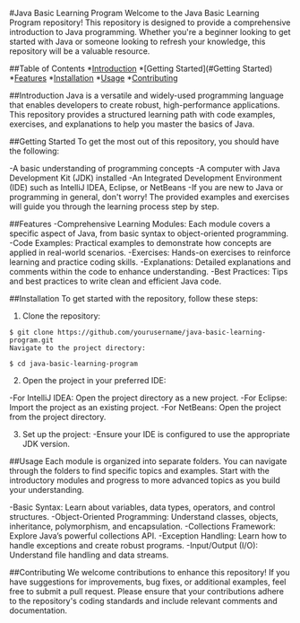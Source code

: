 #Java Basic Learning Program
Welcome to the Java Basic Learning Program repository! This repository is designed to provide a comprehensive introduction to Java programming. Whether you're a beginner looking to get started with Java or someone looking to refresh your knowledge, this repository will be a valuable resource.

##Table of Contents
*[Introduction](#Introduction)
*[Getting Started](#Getting Started)
*[Features](#Features)
*[Installation](#Installation)
*[Usage](#Usage)
*[Contributing](#Contributing)

##Introduction
Java is a versatile and widely-used programming language that enables developers to create robust, high-performance applications. This repository provides a structured learning path with code examples, exercises, and explanations to help you master the basics of Java.

##Getting Started
To get the most out of this repository, you should have the following:

-A basic understanding of programming concepts
-A computer with Java Development Kit (JDK) installed
-An Integrated Development Environment (IDE) such as IntelliJ IDEA, Eclipse, or NetBeans
-If you are new to Java or programming in general, don't worry! The provided examples and exercises will guide you through the learning process step by step.

##Features
-Comprehensive Learning Modules: Each module covers a specific aspect of Java, from basic syntax to object-oriented programming.
-Code Examples: Practical examples to demonstrate how concepts are applied in real-world scenarios.
-Exercises: Hands-on exercises to reinforce learning and practice coding skills.
-Explanations: Detailed explanations and comments within the code to enhance understanding.
-Best Practices: Tips and best practices to write clean and efficient Java code.

##Installation
To get started with the repository, follow these steps:

1. Clone the repository:

```
$ git clone https://github.com/yourusername/java-basic-learning-program.git
Navigate to the project directory:
```

```
$ cd java-basic-learning-program
```
2. Open the project in your preferred IDE:

-For IntelliJ IDEA: Open the project directory as a new project.
-For Eclipse: Import the project as an existing project.
-For NetBeans: Open the project from the project directory.

3. Set up the project:
-Ensure your IDE is configured to use the appropriate JDK version.

##Usage
Each module is organized into separate folders. You can navigate through the folders to find specific topics and examples. Start with the introductory modules and progress to more advanced topics as you build your understanding.

-Basic Syntax: Learn about variables, data types, operators, and control structures.
-Object-Oriented Programming: Understand classes, objects, inheritance, polymorphism, and encapsulation.
-Collections Framework: Explore Java’s powerful collections API.
-Exception Handling: Learn how to handle exceptions and create robust programs.
-Input/Output (I/O): Understand file handling and data streams.

##Contributing
We welcome contributions to enhance this repository! If you have suggestions for improvements, bug fixes, or additional examples, feel free to submit a pull request. Please ensure that your contributions adhere to the repository's coding standards and include relevant comments and documentation.
